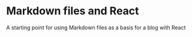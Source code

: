 # Markdown files and React

A starting point for using Markdown files as a basis for a blog with React